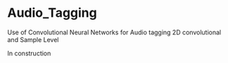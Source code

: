 # Audio_Tagging

Use of Convolutional Neural Networks for Audio tagging 2D convolutional and Sample Level

In construction

